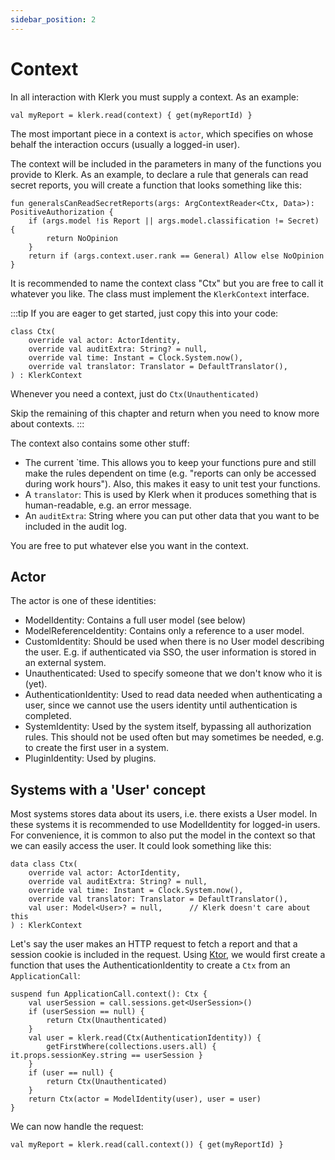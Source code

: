 ```yaml
---
sidebar_position: 2
---
```

# Context

In all interaction with Klerk you must supply a context. As an example:

```
val myReport = klerk.read(context) { get(myReportId) }
```

The most important piece in a context
is `actor`, which specifies on whose behalf the interaction occurs (usually a logged-in user).

The context will be included in the parameters in many of the functions you provide to Klerk. As an
example,
to declare a rule that generals can read secret reports, you will create a function that looks something like this:

```
fun generalsCanReadSecretReports(args: ArgContextReader<Ctx, Data>): PositiveAuthorization {
    if (args.model !is Report || args.model.classification != Secret) {
        return NoOpinion
    }
    return if (args.context.user.rank == General) Allow else NoOpinion
}
```

It is recommended to name the context class "Ctx" but you are free to call it whatever you like. The class must
implement the `KlerkContext` interface.

:::tip
If you are eager to get started, just copy this into your code:
```
class Ctx(
    override val actor: ActorIdentity,
    override val auditExtra: String? = null,
    override val time: Instant = Clock.System.now(),
    override val translator: Translator = DefaultTranslator(),
) : KlerkContext
```
Whenever you need a context, just do `Ctx(Unauthenticated)`

Skip the remaining of this chapter and return when you need to know more about contexts.
:::


The context also contains some other stuff:
* The current `time. This allows you to keep your functions pure and still make the rules
  dependent on time (e.g. "reports can only be accessed during work hours"). Also, this makes it easy to unit test
  your functions.
* A `translator`: This is used by Klerk when it produces something that is human-readable, e.g. an error message.
* An `auditExtra`: String where you can put other data that you want to be included in the audit log.

You are free to put whatever else you want in the context. 

## Actor

The actor is one of these identities:
* ModelIdentity: Contains a full user model (see below)
* ModelReferenceIdentity: Contains only a reference to a user model.
* CustomIdentity: Should be used when there is no User model describing the user. E.g. if authenticated via SSO, the user
information is stored in an external system.
* Unauthenticated: Used to specify someone that we don't know who it is (yet).
* AuthenticationIdentity: Used to read data needed when authenticating a user, since we cannot use the users identity
until authentication is completed.
* SystemIdentity: Used by the system itself, bypassing all authorization rules. This should not be used often but may
sometimes be needed, e.g. to create the first user in a system.
* PluginIdentity: Used by plugins.

## Systems with a 'User' concept
Most systems stores data about its users, i.e. there exists a User model. In these systems
it is recommended to use ModelIdentity for logged-in users. For convenience, it is common to also put the model in the 
context so that we can easily access the user. It could look something like this:

```
data class Ctx(
    override val actor: ActorIdentity,
    override val auditExtra: String? = null,
    override val time: Instant = Clock.System.now(),
    override val translator: Translator = DefaultTranslator(),
    val user: Model<User>? = null,      // Klerk doesn't care about this
) : KlerkContext
```

Let's say the user makes an HTTP request to fetch a report and that a session cookie is 
included in the request. Using [Ktor](https://ktor.io/), we would first create a function that uses the AuthenticationIdentity to create a `Ctx` from an `ApplicationCall`:
```
suspend fun ApplicationCall.context(): Ctx {
    val userSession = call.sessions.get<UserSession>()
    if (userSession == null) {
        return Ctx(Unauthenticated)
    }
    val user = klerk.read(Ctx(AuthenticationIdentity)) {
        getFirstWhere(collections.users.all) { it.props.sessionKey.string == userSession }
    }
    if (user == null) {
        return Ctx(Unauthenticated)
    }
    return Ctx(actor = ModelIdentity(user), user = user)
}
```
We can now handle the request:
```
val myReport = klerk.read(call.context()) { get(myReportId) }
```

